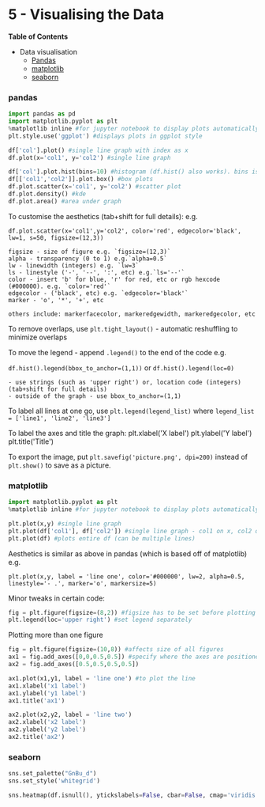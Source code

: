 
# 5 - Visualising the Data

__Table of Contents__
 * Data visualisation
    - [Pandas](#pandas)
    - [matplotlib](#matplotlib)
    - [seaborn](#seaborn)

<a id="pandas"></a>
### pandas

```python
import pandas as pd
import matplotlib.pyplot as plt
%matplotlib inline #for jupyter notebook to display plots automatically without plt.show()
plt.style.use('ggplot') #displays plots in ggplot style

df['col'].plot() #single line graph with index as x
df.plot(x='col1', y='col2') #single line graph

df['col'].plot.hist(bins=10) #histogram (df.hist() also works). bins is number of 'bars' (intervals)
df[['col1','col2']].plot.box() #box plots
df.plot.scatter(x='col1', y='col2') #scatter plot
df.plot.density() #kde
df.plot.area() #area under graph

```

To customise the aesthetics (tab+shift for full details): e.g. 

`df.plot.scatter(x='col1',y='col2', color='red', edgecolor='black', lw=1, s=50, figsize=(12,3))`

    figsize - size of figure e.g. `figsize=(12,3)`
    alpha - transparency (0 to 1) e.g.`alpha=0.5`
    lw - linewidth (integers) e.g. `lw=3`
    ls - linestyle ('-', '--', ':', etc) e.g.`ls='--'`
    color - insert 'b' for blue, 'r' for red, etc or rgb hexcode (#000000). e.g. `color='red'`
    edgecolor - ('black', etc) e.g. `edgecolor='black'`
    marker - 'o', '*', '+', etc
    
    others include: markerfacecolor, markeredgewidth, markeredgecolor, etc

To remove overlaps, use `plt.tight_layout()` - automatic reshuffling to minimize overlaps

To move the legend - append `.legend()` to the end of the code e.g. 

`df.hist().legend(bbox_to_anchor=(1,1))` or `df.hist().legend(loc=0)`

    - use strings (such as 'upper right') or, location code (integers)  (tab+shift for full details)
    - outside of the graph - use bbox_to_anchor=(1,1)


To label all lines at one go, use `plt.legend(legend_list)` where `legend_list = ['line1', 'line2', 'line3']`

To label the axes and title the graph:
    plt.xlabel('X label')
    plt.ylabel('Y label')
    plt.title('Title')

To export the image, put `plt.savefig('picture.png', dpi=200)` instead of `plt.show()` to save as a picture.

<a id="matplotlib"></a>
### matplotlib

```python
import matplotlib.pyplot as plt
%matplotlib inline #for jupyter notebook to display plots automatically without plt.show()

plt.plot(x,y) #single line graph
plt.plot(df['col1'], df['col2']) #single line graph - col1 on x, col2 on y
plt.plot(df) #plots entire df (can be multiple lines)

```
Aesthetics is similar as above in pandas (which is based off of matplotlib) e.g. 

`plt.plot(x,y, label = 'line one', color='#000000', lw=2, alpha=0.5, linestyle='- .', marker='o', markersize=5)`

Minor tweaks in certain code:

```python
fig = plt.figure(figsize=(8,2)) #figsize has to be set before plotting
plt.legend(loc='upper right') #set legend separately

```

Plotting more than one figure

```python
fig = plt.figure(figsize=(10,8)) #affects size of all figures
ax1 = fig.add_axes([0,0,0.5,0.5]) #specify where the axes are positioned
ax2 = fig.add_axes([0.5,0.5,0.5,0.5]) 

ax1.plot(x1,y1, label = 'line one') #to plot the line
ax1.xlabel('x1 label')
ax1.ylabel('y1 label')
ax1.title('ax1')

ax2.plot(x2,y2, label = 'line two')
ax2.xlabel('x2 label')
ax2.ylabel('y2 label')
ax2.title('ax2')

```

<a id="seaborn"></a>
### seaborn

```python
sns.set_palette("GnBu_d")
sns.set_style('whitegrid')

sns.heatmap(df.isnull(), ytickslabels=False, cbar=False, cmap='viridis') #a quick visual representation of all null values

```